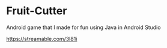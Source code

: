 # Fruit-Cutter
Android game that I made for fun using Java in Android Studio
</br>

https://streamable.com/3l81i
